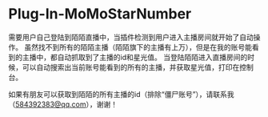 # Plug-In-MoMoStarNumber
需要用户自己登陆到陌陌直播中，当插件检测到用户进入主播房间就开始了自动操作。
虽然找不到所有的陌陌主播（陌陌旗下的主播有上万），但是在我的账号能看到的主播中，都自动抓取到了主播的id和星光值。
当登陆陌陌进入直播房间的时候，可以自动搜索出当前账号能看到的所有的主播，并获取星光值，打印在控制台。


如果有朋友可以获取到陌陌的所有主播的id（排除“僵尸账号”），请联系我（584392383@qq.com），谢谢！
